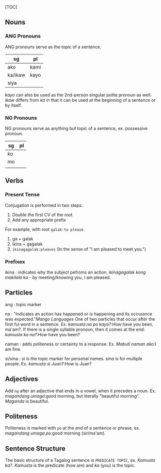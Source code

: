 [TOC]

## Nouns

### ANG Pronouns

ANG pronouns serve as the topic of a sentence. 

 sg      | pl
---------|----
 ako     | kami
 ka/ikaw | kayo
 siya    | 

_kayo_ can also be used as the 2nd-person singular polite pronoun as well. _ikaw_ differs from _ka_ in that it can be used at the beginning of a sentence or by itself.

### NG Pronouns

NG pronouns serve as anything but topic of a sentence, ex. possessive pronoun.

 sg | pl
----|----
 ko |
 mo |
    |

## Verbs

### Present Tense

Conjugation is performed in two steps:

1. Double the first CV of the root
2. Add any appropriate prefix

For example, with root `galak:to please`.

1. ga + galak
2. ikina + gagalak
3. `ikinagagalak:pleases` (In the sense of "I am pleased to meet you.")

### Prefixex

ikina
: indicates why the subject pefroms an action, _ikinagagalak kong makilala ka_ - by meeting/knowing you, I am pleased.

## Particles

ang
: topic marker

na
: "Indicates an action has happened or is happening and its occurance was expected."<cite>Mango Languages</cite> One of two particles that occur after the first ful word in a sentence. Ex. _kamusta na po kayo?_:How have you been, ma'am?. If there is a single syllable pronoun, then it comes at the end: _kamusta ka na?_:How have you been?

naman
: adds politeness or certainty to a response. Ex. _Mabuti naman ako_:I am fine.

si/sina
: _si_ is the topic marker for personal names. _sina_ is for multiple people. Ex. _kamusta si Juan?_:How is Juan?

## Adjectives

Add `ng` after an adjective that ends in a vowel, when it precedes a noun. Ex. _magandang umaga_:good morning, but literally "beautiful morning".  _Maganda_ is beautiful.

## Politeness

Politeness is marked with `po` at the end of a sentence or phrase, ex. _magandang umaga po_:good morning (sir/ma'am).

## Sentence Structure

The basic structure of a Tagalog sentence is `PREDICATE TOPIC`, ex. _Kamusta ka?_. _Kamusta_ is the predicate (how are) and _ka_ (you) is the topic.